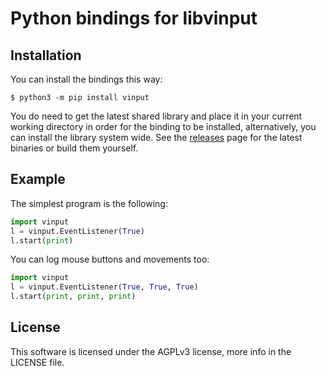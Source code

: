# Python bindings for libvinput 

## Installation

You can install the bindings this way:
```
$ python3 -m pip install vinput
```

You do need to get the latest shared library and place it in your current
working directory in order for the binding to be installed, alternatively, you
can install the library system wide. See the
[releases](https://github.com/xslendix/libvinput/releases/) page for the latest
binaries or build them yourself.

## Example

The simplest program is the following:
```python
import vinput
l = vinput.EventListener(True)
l.start(print)
```

You can log mouse buttons and movements too:
```python
import vinput
l = vinput.EventListener(True, True, True)
l.start(print, print, print)
```

## License

This software is licensed under the AGPLv3 license, more info in the LICENSE
file.

